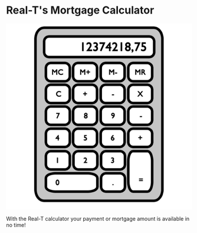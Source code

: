 # Real-T's Mortgage Calculator
![header image](images/calculator.png)

With the Real-T calculator your payment or mortgage amount is available in no time!
